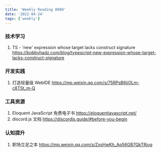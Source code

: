 ```yaml
---
title: 'Weekly Reading 0080'
date: '2022-04-24'
tags: ['weekly']
---
```


### 技术学习

1. TS - 'new' expression whose target lacks construct signature https://bobbyhadz.com/blog/typescript-new-expression-whose-target-lacks-construct-signature

### 开发实践

1. 打造轻量级 WebIDE https://mp.weixin.qq.com/s/75RPsB6jjOLm-c8TSt_m-Q

### 工具资源

1. Eloquent JavaScript 免费电子书 https://eloquentjavascript.net/
2. discord.js 文档 https://discordjs.guide/#before-you-begin

### 认知提升

1. 职场立足之本 https://mp.weixin.qq.com/s/ZxsHwKh_Aq56GB7QkTRjug
